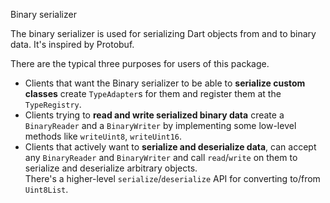 Binary serializer

The binary serializer is used for serializing Dart objects from and to binary data.
It's inspired by Protobuf.

There are the typical three purposes for users of this package.

* Clients that want the Binary serializer to be able to **serialize custom classes** create `TypeAdapter`s for them and register them at the `TypeRegistry`.
* Clients trying to **read and write serialized binary data** create a `BinaryReader` and a `BinaryWriter` by implementing some low-level methods like `writeUint8`, `writeUint16`.
* Clients that actively want to **serialize and deserialize data**, can accept any `BinaryReader` and `BinaryWriter` and call `read`/`write` on them to serialize and deserialize arbitrary objects.  
There's a higher-level `serialize`/`deserialize` API for converting to/from `Uint8List`.
